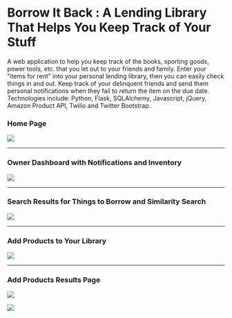 Borrow It Back : A Lending Library That Helps You Keep Track of Your Stuff
============================================================================

A web application to help you keep track of the books, sporting goods, power tools, etc. that you let out to your friends and family. Enter your "items for rent" into your personal lending library, then you can easily check things in and out. Keep track of your delinquent friends and send them personal notifications when they fail to return the item on the due date.  Technologies include: Python, Flask, SQLAlchemy, Javascript, jQuery, Amazon Product API, Twilio and Twitter Bootstrap.

<h3>Home Page</h3>
<img src="https://lh3.googleusercontent.com/hYKl-2Pvx9-UdxEdjucLzQoUy9M-p6pOpqbstmsnexm9wzCQo3wZsCKp2lRCdBs2oYvR30hYIunvnBl_158jNTAhevP77xqe5N8mKkxe7UkWAZEsW221xZjH8ur4lvgRV3Pd2Fk=w760-h504-no" />
<hr>
<h3>Owner Dashboard with Notifications and Inventory</h3>
<img src="https://photos.google.com/share/AF1QipPFTawU278gHiWqFbR1lcPyqRxfjSsg9wqGBLztTfrkbLVwmiFhxnOXSAgjOT8MIw/photo/AF1QipPqz32nxLGA3QM0DKIQGMSgfmNbgWzeSwuHiwcb?key=dHBuYW1raFl5MTQzR1Z4Z0k2SllHLWEwajFrVFh3" />
<hr>
<h3>Search Results for Things to Borrow and Similarity Search</h3>
<img src="https://photos.google.com/share/AF1QipOiWIPI1QCwykKbWbK1FKLcFvR8Jfkg6bKB9Dvap5dKusmvZmJqEVUTH-tkrGuJpA/photo/AF1QipMIRUfWuaxRxPztGRxeeTlEP1nUNWDVY1FnwaP4?key=QjJkbkg5S2Rtdk9rVE95azIyZk1xLWpYZEdYXzVB" />
<hr>
<h3>Add Products to Your Library</h3>
<img src="https://photos.google.com/share/AF1QipNeX5RNT0D7w39ATBgP3HCeRF2Lz96SOcMardqSrfu599rBo3zcw_YXiZXGoGVE5Q/photo/AF1QipPyr3FbTKu8VHONmddPUMJztfyX0uAAecF_pgd5?key=SWpXSVkyeUhySTRCbjh2N21QUGtoWlJ4ZGFGbFdB" />
<hr>
<h3>Add Products Results Page</h3>
<img src="https://photos.google.com/share/AF1QipPYrAbLOZEIhREuks-ByxgiPJx4IAWM5koAIvnuRbBMIoMF5OI_AUnDCpP2_I6Gtg/photo/AF1QipM11DQ0N9iiZ4uIPej7_3HLN-mZIteFWbshkjVe?key=VnpTR3dlT1JCZE5ESjhHdjEyUEhnb005NkRLQmJR" />


<img src="https://api.keen.io/3.0/projects/52e43bff05cd66180d000005/events/git_hub_lending_library?api_key=22afb74451a4509ed779bf09b3eeee2126e17cc7347e9f7c9c50dae05c42c9c91448f520913aadf277503e1c70921eebb5200917e9a4795fcb3215439e47d058b67f35c5d87b78526b735500ba19309540426119a0b6eb7fe5b3f40cd4ee965764688c020d8ddcc08b5ffc3a3a727115&data=ew0KICAgICJjYW1wYWlnbiIgOiAiVGVzdGluZyBmcm9tIGFuYWx5dGljcyBjbGFzcyEiLA0KICAgICJzdWJqZWN0IiA6ICJIaSIsDQogICAgInRleHQiIDogIkxlbmRpbmcgTGlicmFyeSBWaXNpdGVkIg0KfQ=="></img>
